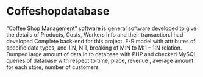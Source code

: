 # Coffeshopdatabase
“Coffee Shop Management” software is general software developed to give the details of Products, Costs, Workers Info and their transaction.I had developed Complete back-end for this project. E-R model with attributes of specific data types, and 1:N, N:1, breaking of M:N to M:1 – 1:N relation. Dumped large amount of data in to database with PHP and checked MySQL queries of database with respect to time, place, revenue , average amount for each store, number of customers 
